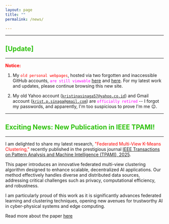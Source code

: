 ```yaml
---
layout: page
title: ""
permalink: /news/

---
```


---

## <span style="color: #2FC10B;">[Update]</span>
---

**<span style="color: red;">Notice:</span>** 

1. My <code style="color : red">old personal webpages</code>, hosted via two forgotten and inaccessible GitHub accounts, <code style="color : magenta">are still viewable</code> [here](https://patternkps.github.io) and [here](https://kpnaga08.github.io/about/). For my latest work and updates, please continue browsing this new site.

2. My old Yahoo account (<code style="color : red">kristinasinaga57@yahoo.co.id</code>) and Gmail account (<code style="color : red">krist.p.sinaga@gmail.com</code>) are <code style="color : Fuchsia">officially retired</code> -- I forgot my passwords, and apparently, I'm too suspicious to prove I'm me 😉.

---

## <span style="color: #2FC10B;">Exciting News: New Publication in IEEE TPAMI!</span>
---

I am delighted to share my latest research, <span style="color: red;">"Federated Multi-View K-Means Clustering,"</span> recently published in the prestigious journal <span style="color: #1E7509;">[IEEE Transactions on Pattern Analysis and Machine Intelligence (TPAMI), 2025](https://ieeexplore.ieee.org/xpl/RecentIssue.jsp?punumber=34)</span>.

This paper introduces an innovative federated multi-view clustering algorithm designed to enhance scalable, decentralized AI applications. Our method effectively handles diverse and distributed data sources, addressing critical challenges such as privacy, computational efficiency, and robustness.

I am particularly proud of this work as it is significantly advances federated learning and clustering techniques, opening new avenues for trustworthy AI in cyber-physical systems and edge computing.


Read more about the paper <span style="color: #B31E9A;">[here](https://ieeexplore.ieee.org/abstract/document/10810504)
